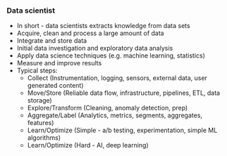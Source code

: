 ### Data scientist
* In short - data scientists extracts knowledge from data sets
* Acquire, clean and process a large amount of data
* Integrate and store data
* Initial data investigation and exploratory data analysis
* Apply data science techniques (e.g. machine learning, statistics)
* Measure and improve results
* Typical steps:
    * Collect (Instrumentation, logging, sensors, external data, user generated content)
    * Move/Store (Reliable data flow, infrastructure, pipelines, ETL, data storage)
    * Explore/Transform (Cleaning, anomaly detection, prep)
    * Aggregate/Label (Analytics, metrics, segments, aggregates, features)
    * Learn/Optimize (Simple - a/b testing, experimentation, simple ML algorithms)
    * Learn/Optimize (Hard - AI, deep learning)